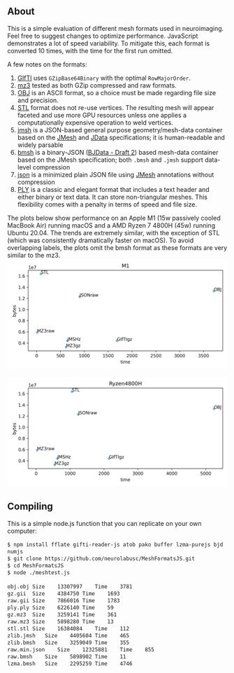 ## About

This is a simple evaluation of different mesh formats used in neuroimaging. Feel free to suggest changes to optimize performance. JavaScript demonstrates a lot of speed variability. To mitigate this, each format is converted 10 times, with the time for the first run omitted.

A few notes on the formats:
 1. [GIfTI](https://www.nitrc.org/projects/gifti/) uses `GZipBase64Binary` with the optimal `RowMajorOrder`.
 2. [mz3](https://github.com/neurolabusc/surf-ice/tree/master/mz3) tested as both GZip compressed and raw formats.
 3. [OBJ](https://brainder.org/tag/wavefront-obj/) is an ASCII format, so a choice must be made regarding file size and precision.
 4. [STL](http://paulbourke.net/dataformats/stl/) format does not re-use vertices. The resulting mesh will appear faceted and use more GPU resources unless one applies a computationally expensive operation to weld vertices.
 5. [jmsh](https://en.wikipedia.org/wiki/JMesh) is a JSON-based general purpose geometry/mesh-data container based on the [JMesh](https://github.com/NeuroJSON/jmesh/blob/master/JMesh_specification.md) and [JData](https://github.com/NeuroJSON/jdata/blob/master/JData_specification.md) specifications; it is human-readable and widely parsable
 6. [bmsh](https://en.wikipedia.org/wiki/JMesh) is a binary-JSON ([BJData - Draft 2](https://github.com/NeuroJSON/bjdata/blob/Draft_2/Binary_JData_Specification.md)) based mesh-data container based on the JMesh specification; both `.bmsh` and `.jmsh` support data-level compression
 7. [json](http://json.org) is a minimized plain JSON file using [JMesh](https://github.com/NeuroJSON/jmesh/blob/master/JMesh_specification.md) annotations without compression
 8. [PLY](https://en.wikipedia.org/wiki/PLY_(file_format)) is a classic and elegant format that includes a text header and either binary or text data. It can store non-triangular meshes. This flexibility comes with a penalty in terms of speed and file size. 
 
The plots below show performance on an Apple M1 (15w passively cooled MacBook Air) running macOS and a AMD Ryzen 7 4800H (45w) running Ubuntu 20.04. The trends are extremely similar, with the exception of STL (which was consistently dramatically faster on macOS). To avoid overlapping labels, the plots omit the bmsh format as these formats are very similar to the mz3.
![M1 Performance](M1.png)

![Ryzen Performance](Ryzen.png)

## Compiling

This is a simple node.js function that you can replicate on your own computer:

```
$ npm install fflate gifti-reader-js atob pako buffer lzma-purejs bjd numjs
$ git clone https://github.com/neurolabusc/MeshFormatsJS.git
$ cd MeshFormatsJS
$ node ./meshtest.js

obj.obj	Size	13307997	Time	3781
gz.gii	Size	4384750	Time	1693
raw.gii	Size	7866016	Time	1783
ply.ply	Size	6226140	Time	59
gz.mz3	Size	3259141	Time	361
raw.mz3	Size	5898280	Time	13
stl.stl	Size	16384084	Time	112
zlib.jmsh	Size	4405604	Time	465
zlib.bmsh	Size	3259049	Time	355
raw.min.json	Size	12325881	Time	855
raw.bmsh	Size	5898902	Time	11
lzma.bmsh	Size	2295259	Time	4746

```
